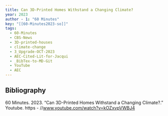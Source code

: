 ```yaml
---
title: Can 3D-Printed Homes Withstand a Changing Climate?
year: 2023
author - 1: "60 Minutes"
key: "[[60-Minutes2023-so]]"
tags:
  - 60-Minutes
  - CBS-News
  - 3D-printed-houses
  - climate-change
  - 3_Upgrade-OCT-2023
  - AEC-Cited-Lit-for-Jacqui
  - _BibTex-to-MD-Git
  - YouTube
  - AEC
---
```


## Bibliography
60 Minutes. 2023. “Can 3D-Printed Homes Withstand a Changing Climate?.” Youtube. https - //www.youtube.com/watch?v=kOZxvpVWBJ4